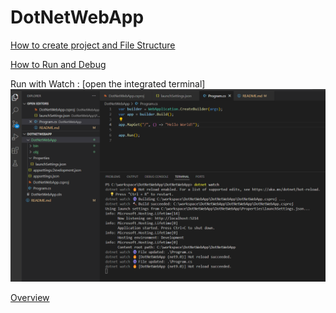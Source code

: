# DotNetWebApp

[How to create project and File Structure](https://learn.microsoft.com/en-us/training/modules/build-your-first-aspnet-core-web-app/3-exercise-create-project?pivots=vscode)

[How to Run and Debug](https://learn.microsoft.com/en-us/training/modules/build-your-first-aspnet-core-web-app/4-exercise-run-project?pivots=vscode)

Run with Watch : [open the integrated terminal]
<img src="DotNetWebApp/image/ss1.png">

[Overview](https://learn.microsoft.com/en-us/training/modules/introduction-to-aspnet-core/3-how-aspnet-core-works)
